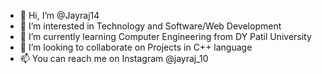 - 👋 Hi, I’m @Jayraj14
- 👀 I’m interested in Technology and Software/Web Development
- 🌱 I’m currently learning Computer Engineering from DY Patil University 
- 💞️ I’m looking to collaborate on Projects in C++ language
- 📫 You can reach me on Instagram @jayraj_10

<!---
Jayraj14/Jayraj14 is a ✨ special ✨ repository because its `README.md` (this file) appears on your GitHub profile.
You can click the Preview link to take a look at your changes.
--->
